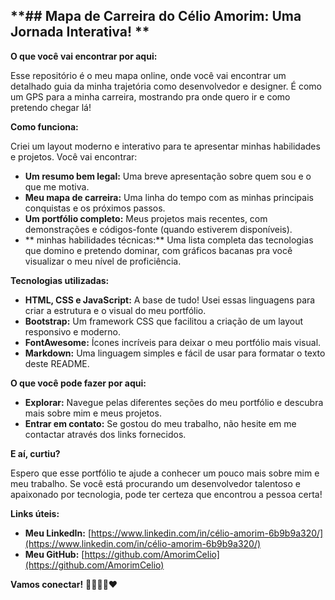 ## **##  Mapa de Carreira do Célio Amorim: Uma Jornada Interativa! **

**O que você vai encontrar por aqui:**

Esse repositório é o meu mapa online, onde você vai encontrar um detalhado guia da minha trajetória como desenvolvedor e designer. É como um GPS para a minha carreira, mostrando pra onde quero ir e como pretendo chegar lá!

**Como funciona:**

Criei um layout moderno e interativo para te apresentar minhas habilidades e projetos. Você vai encontrar:

* **Um resumo bem legal:** Uma breve apresentação sobre quem sou e o que me motiva.
* **Meu mapa de carreira:** Uma linha do tempo com as minhas principais conquistas e os próximos passos.
* **Um portfólio completo:** Meus projetos mais recentes, com demonstrações e códigos-fonte (quando estiverem disponíveis).
* ** minhas habilidades técnicas:** Uma lista completa das tecnologias que domino e pretendo dominar, com gráficos bacanas pra você visualizar o meu nível de proficiência.

**Tecnologias utilizadas:**

* **HTML, CSS e JavaScript:** A base de tudo! Usei essas linguagens para criar a estrutura e o visual do meu portfólio.
* **Bootstrap:** Um framework CSS que facilitou a criação de um layout responsivo e moderno.
* **FontAwesome:** Ícones incríveis para deixar o meu portfólio mais visual.
* **Markdown:** Uma linguagem simples e fácil de usar para formatar o texto deste README.

**O que você pode fazer por aqui:**

* **Explorar:** Navegue pelas diferentes seções do meu portfólio e descubra mais sobre mim e meus projetos.
* **Entrar em contato:** Se gostou do meu trabalho, não hesite em me contactar através dos links fornecidos.

**E aí, curtiu?**

Espero que esse portfólio te ajude a conhecer um pouco mais sobre mim e meu trabalho. Se você está procurando um desenvolvedor talentoso e apaixonado por tecnologia, pode ter certeza que encontrou a pessoa certa! 

**Links úteis:**

* **Meu LinkedIn:** [https://www.linkedin.com/in/célio-amorim-6b9b9a320/](https://www.linkedin.com/in/célio-amorim-6b9b9a320/)
* **Meu GitHub:** [https://github.com/AmorimCelio](https://github.com/AmorimCelio)

**Vamos conectar!** 👨🏻‍💻🚀❤️
